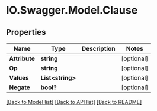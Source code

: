 # IO.Swagger.Model.Clause
## Properties

Name | Type | Description | Notes
------------ | ------------- | ------------- | -------------
**Attribute** | **string** |  | [optional] 
**Op** | **string** |  | [optional] 
**Values** | **List&lt;string&gt;** |  | [optional] 
**Negate** | **bool?** |  | [optional] 

[[Back to Model list]](../README.md#documentation-for-models) [[Back to API list]](../README.md#documentation-for-api-endpoints) [[Back to README]](../README.md)

